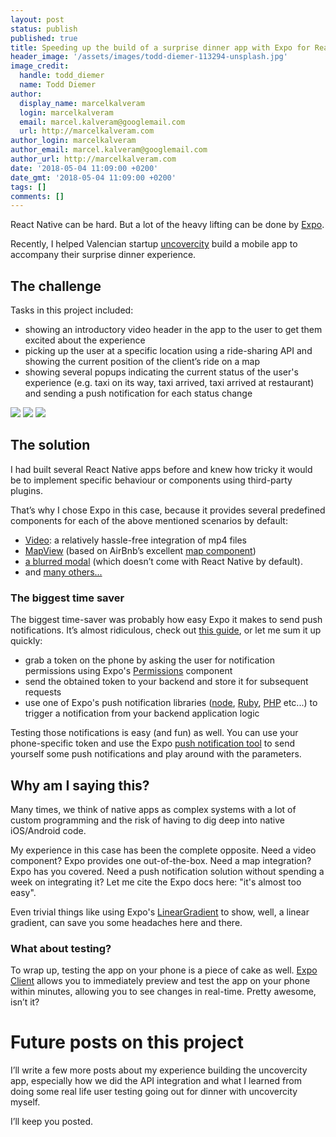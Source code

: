 ```yaml
---
layout: post
status: publish
published: true
title: Speeding up the build of a surprise dinner app with Expo for React Native
header_image: '/assets/images/todd-diemer-113294-unsplash.jpg'
image_credit:
  handle: todd_diemer
  name: Todd Diemer
author:
  display_name: marcelkalveram
  login: marcelkalveram
  email: marcel.kalveram@googlemail.com
  url: http://marcelkalveram.com
author_login: marcelkalveram
author_email: marcel.kalveram@googlemail.com
author_url: http://marcelkalveram.com
date: '2018-05-04 11:09:00 +0200'
date_gmt: '2018-05-04 11:09:00 +0200'
tags: []
comments: []
---
```


React Native can be hard. But a lot of the heavy lifting can be done by <a href="https://expo.io/" target="_blank">Expo</a>.

Recently, I helped Valencian startup <a href="https://uncovercity.com/" target="_blank">uncovercity</a> build a mobile app to accompany their surprise dinner experience. 

## The challenge

Tasks in this project included:

- showing an introductory video header in the app to the user to get them excited about the experience
- picking up the user at a specific location using a ride-sharing API and showing the current position of the client’s ride on a map
- showing several popups indicating the current status of the user's experience (e.g. taxi on its way, taxi arrived, taxi arrived at restaurant) and sending a push notification for each status change

<p class="images clearfix">
  <img src="/assets/images/screenshots/uncovercity-experience.jpg" />
  <img src="/assets/images/screenshots/uncovercity-pickup.jpg" />
  <img src="/assets/images/screenshots/uncovercity-popup.jpg" />
</p>

## The solution

I had built several React Native apps before and knew how tricky it would be to implement specific behaviour or components using third-party plugins. 

That’s why I chose Expo in this case, because it provides several predefined components for each of the above mentioned scenarios by default: 

- <a href="https://docs.expo.io/versions/v27.0.0/sdk/video" target="_blank">Video</a>: a relatively hassle-free integration of mp4 files
- <a href="https://docs.expo.io/versions/v27.0.0/sdk/map-view" target="_blank">MapView</a> (based on AirBnb’s excellent <a href="https://github.com/react-community/react-native-maps" target="_blank">map component</a>)
- <a href="https://docs.expo.io/versions/v27.0.0/sdk/blur-view" target="_blank">a blurred modal</a> (which doesn’t come with React Native by default).
- and <a href="https://docs.expo.io/versions/latest/" target="_blank">many others...</a>

### The biggest time saver

The biggest time-saver was probably how easy Expo it makes to send push notifications. It’s almost ridiculous, check out <a href="https://docs.expo.io/versions/v27.0.0/guides/push-notifications" target="_blank">this guide</a>, or let me sum it up quickly: 
- grab a token on the phone by asking the user for notification permissions using Expo's <a href="https://docs.expo.io/versions/v27.0.0/sdk/permissions" target="_blank">Permissions</a> component
- send the obtained token to your backend and store it for subsequent requests
- use one of Expo's push notification libraries (<a href="https://github.com/exponent/exponent-server-sdk-node" target="_blank">node</a>, <a href="https://github.com/exponent/exponent-server-sdk-ruby" target="_blank">Ruby</a>, <a href="https://github.com/Alymosul/exponent-server-sdk-php" target="_blank">PHP</a> etc...) to trigger a notification from your backend application logic

Testing those notifications is easy (and fun) as well. You can use your phone-specific token and use the Expo <a href="https://expo.io/dashboard/notifications" target="_blank">push notification tool</a> to send yourself some push notifications and play around with the parameters.

## Why am I saying this?
Many times, we think of native apps as complex systems with a lot of custom programming and the risk of having to dig deep into native iOS/Android code.

My experience in this case has been the complete opposite. Need a video component? Expo provides one out-of-the-box. Need a map integration? Expo has you covered. Need a push notification solution without spending a week on integrating it? Let me cite the Expo docs here: "it's almost too easy".

Even trivial things like using Expo's <a href="https://docs.expo.io/versions/latest/sdk/linear-gradient" target="_blank">LinearGradient</a> to show, well, a linear gradient, can save you some headaches here and there.

### What about testing?

To wrap up, testing the app on your phone is a piece of cake as well. <a href="https://itunes.apple.com/us/app/expo-client/id982107779?mt=8" target="_blank">Expo Client</a> allows you to immediately preview and test the app on your phone within minutes, allowing you to see changes in real-time. Pretty awesome, isn’t it?

# Future posts on this project

I’ll write a few more posts about my experience building the uncovercity app, especially how we did the API integration and what I learned from doing some real life user testing going out for dinner with uncovercity myself.

I’ll keep you posted.
